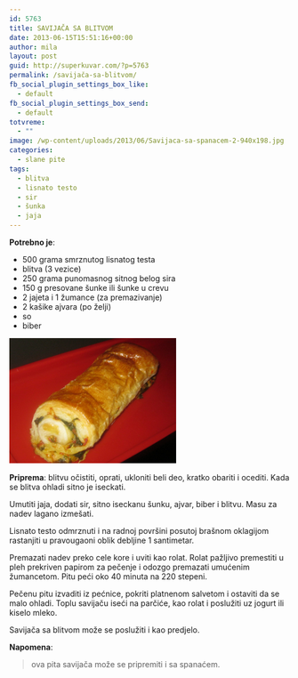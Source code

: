 ```yaml
---
id: 5763
title: SAVIJAČA SA BLITVOM
date: 2013-06-15T15:51:16+00:00
author: mila
layout: post
guid: http://superkuvar.com/?p=5763
permalink: /savijača-sa-blitvom/
fb_social_plugin_settings_box_like:
  - default
fb_social_plugin_settings_box_send:
  - default
totvreme:
  - ""
image: /wp-content/uploads/2013/06/Savijaca-sa-spanacem-2-940x198.jpg
categories:
  - slane pite
tags:
  - blitva
  - lisnato testo
  - sir
  - šunka
  - jaja
---
```

**Potrebno je**:

  * 500 grama smrznutog lisnatog testa
  * blitva (3 vezice)
  * 250 grama punomasnog sitnog belog sira
  * 150 g presovane šunke ili šunke u crevu
  * 2 jajeta i 1 žumance (za premazivanje)
  * 2 kašike ajvara (po želji)
  * so
  * biber

<img class="alignnone size-medium wp-image-5764" src="/wp-content/uploads/2013/06/Savijaca-sa-spanacem-2-1024x768.jpg" alt="Savijaca sa spanacem (2)" width="300" height="225" /> 

**Priprema**: blitvu očistiti, oprati, ukloniti beli deo, kratko obariti i ocediti. Kada se blitva ohladi sitno je iseckati.

Umutiti jaja, dodati sir, sitno iseckanu šunku, ajvar, biber i blitvu. Masu za nadev lagano izmešati.

Lisnato testo odmrznuti i na radnoj površini posutoj brašnom oklagijom rastanjiti u pravougaoni oblik debljine 1 santimetar.

Premazati nadev preko cele kore i uviti kao rolat. Rolat pažljivo premestiti u pleh prekriven papirom za pečenje i odozgo premazati umućenim žumancetom. Pitu peći oko 40 minuta na 220 stepeni.

Pečenu pitu izvaditi iz pećnice, pokriti platnenom salvetom i ostaviti da se malo ohladi. Toplu savijaču iseći na parčiće, kao rolat i poslužiti uz jogurt ili kiselo mleko.

Savijača sa blitvom može se poslužiti i kao predjelo.

**Napomena**: 
> ova pita savijača može se pripremiti i sa spanaćem.